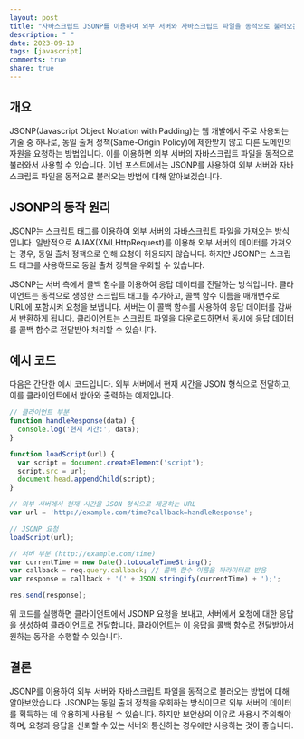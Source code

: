```yaml
---
layout: post
title: "자바스크립트 JSONP를 이용하여 외부 서버와 자바스크립트 파일을 동적으로 불러오는 방법"
description: " "
date: 2023-09-10
tags: [javascript]
comments: true
share: true
---
```


## 개요
JSONP(Javascript Object Notation with Padding)는 웹 개발에서 주로 사용되는 기술 중 하나로, 동일 출처 정책(Same-Origin Policy)에 제한받지 않고 다른 도메인의 자원을 요청하는 방법입니다. 이를 이용하면 외부 서버의 자바스크립트 파일을 동적으로 불러와서 사용할 수 있습니다. 이번 포스트에서는 JSONP를 사용하여 외부 서버와 자바스크립트 파일을 동적으로 불러오는 방법에 대해 알아보겠습니다.

## JSONP의 동작 원리
JSONP는 스크립트 태그를 이용하여 외부 서버의 자바스크립트 파일을 가져오는 방식입니다. 일반적으로 AJAX(XMLHttpRequest)를 이용해 외부 서버의 데이터를 가져오는 경우, 동일 출처 정책으로 인해 요청이 허용되지 않습니다. 하지만 JSONP는 스크립트 태그를 사용하므로 동일 출처 정책을 우회할 수 있습니다.

JSONP는 서버 측에서 콜백 함수를 이용하여 응답 데이터를 전달하는 방식입니다. 클라이언트는 동적으로 생성한 스크립트 태그를 추가하고, 콜백 함수 이름을 매개변수로 URL에 포함시켜 요청을 보냅니다. 서버는 이 콜백 함수를 사용하여 응답 데이터를 감싸서 반환하게 됩니다. 클라이언트는 스크립트 파일을 다운로드하면서 동시에 응답 데이터를 콜백 함수로 전달받아 처리할 수 있습니다.

## 예시 코드
다음은 간단한 예시 코드입니다. 외부 서버에서 현재 시간을 JSON 형식으로 전달하고, 이를 클라이언트에서 받아와 출력하는 예제입니다.

```javascript
// 클라이언트 부분
function handleResponse(data) {
  console.log('현재 시간:', data);
}

function loadScript(url) {
  var script = document.createElement('script');
  script.src = url;
  document.head.appendChild(script);
}

// 외부 서버에서 현재 시간을 JSON 형식으로 제공하는 URL
var url = 'http://example.com/time?callback=handleResponse';

// JSONP 요청
loadScript(url);
```

```javascript
// 서버 부분 (http://example.com/time)
var currentTime = new Date().toLocaleTimeString();
var callback = req.query.callback; // 콜백 함수 이름을 파라미터로 받음
var response = callback + '(' + JSON.stringify(currentTime) + ');';

res.send(response);
```

위 코드를 실행하면 클라이언트에서 JSONP 요청을 보내고, 서버에서 요청에 대한 응답을 생성하여 클라이언트로 전달합니다. 클라이언트는 이 응답을 콜백 함수로 전달받아서 원하는 동작을 수행할 수 있습니다.

## 결론
JSONP를 이용하여 외부 서버와 자바스크립트 파일을 동적으로 불러오는 방법에 대해 알아보았습니다. JSONP는 동일 출처 정책을 우회하는 방식이므로 외부 서버의 데이터를 획득하는 데 유용하게 사용될 수 있습니다. 하지만 보안상의 이유로 사용시 주의해야 하며, 요청과 응답을 신뢰할 수 있는 서버와 통신하는 경우에만 사용하는 것이 좋습니다.